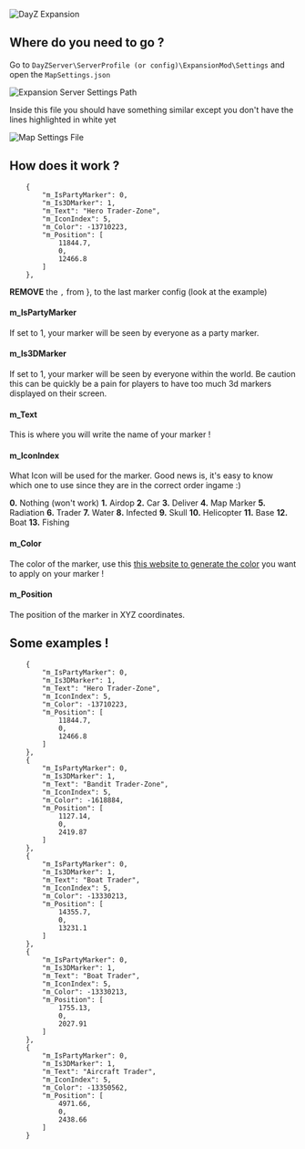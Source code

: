 ![DayZ Expansion](https://i.imgur.com/cTbqjAr.png)

## Where do you need to go ?

Go to `DayZServer\ServerProfile (or config)\ExpansionMod\Settings` and open the `MapSettings.json`

![Expansion Server Settings Path](https://i.imgur.com/Bste9wW.png)

Inside this file you should have something similar except you don't have the lines highlighted in white yet

![Map Settings File](https://i.imgur.com/3IPs6GC.png)

## How does it work ?

        {
            "m_IsPartyMarker": 0,
            "m_Is3DMarker": 1,
            "m_Text": "Hero Trader-Zone",
            "m_IconIndex": 5,
            "m_Color": -13710223,
            "m_Position": [
                11844.7,
                0,
                12466.8
            ]
        },

**REMOVE** the `,` from }, to the last marker config (look at the example)

#### m_IsPartyMarker

If set to 1, your marker will be seen by everyone as a party marker.

#### m_Is3DMarker

If set to 1, your marker will be seen by everyone within the world. Be caution this can be quickly be a pain for players to have too much 3d markers displayed on their screen.

#### m_Text

This is where you will write the name of your marker !

#### m_IconIndex

What Icon will be used for the marker. Good news is, it's easy to know which one to use since they are in the correct order ingame :)

**0.** Nothing (won't work)
**1.** Airdop
**2.** Car
**3.** Deliver
**4.** Map Marker
**5.** Radiation
**6.** Trader
**7.** Water
**8.** Infected
**9.** Skull
**10.** Helicopter
**11.** Base
**12.** Boat
**13.** Fishing

#### m_Color

The color of the marker, use this [this website to generate the color](https://thurston.pw/public/color.php) you want to apply on your marker !

#### m_Position

The position of the marker in XYZ coordinates.

## Some examples !

        {
            "m_IsPartyMarker": 0,
            "m_Is3DMarker": 1,
            "m_Text": "Hero Trader-Zone",
            "m_IconIndex": 5,
            "m_Color": -13710223,
            "m_Position": [
                11844.7,
                0,
                12466.8
            ]
        },
        {
            "m_IsPartyMarker": 0,
            "m_Is3DMarker": 1,
            "m_Text": "Bandit Trader-Zone",
            "m_IconIndex": 5,
            "m_Color": -1618884,
            "m_Position": [
                1127.14,
                0,
                2419.87
            ]
        },
        {
            "m_IsPartyMarker": 0,
            "m_Is3DMarker": 1,
            "m_Text": "Boat Trader",
            "m_IconIndex": 5,
            "m_Color": -13330213,
            "m_Position": [
                14355.7,
                0,
                13231.1
            ]
        },
        {
            "m_IsPartyMarker": 0,
            "m_Is3DMarker": 1,
            "m_Text": "Boat Trader",
            "m_IconIndex": 5,
            "m_Color": -13330213,
            "m_Position": [
                1755.13,
                0,
                2027.91
            ]
        },
        {
            "m_IsPartyMarker": 0,
            "m_Is3DMarker": 1,
            "m_Text": "Aircraft Trader",
            "m_IconIndex": 5,
            "m_Color": -13350562,
            "m_Position": [
                4971.66,
                0,
                2438.66
            ]
        }